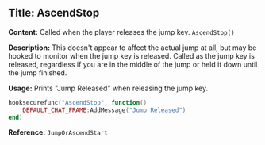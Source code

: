 ## Title: AscendStop

**Content:**
Called when the player releases the jump key.
`AscendStop()`

**Description:**
This doesn't appear to affect the actual jump at all, but may be hooked to monitor when the jump key is released.
Called as the jump key is released, regardless if you are in the middle of the jump or held it down until the jump finished.

**Usage:**
Prints "Jump Released" when releasing the jump key.
```lua
hooksecurefunc("AscendStop", function()
    DEFAULT_CHAT_FRAME:AddMessage("Jump Released")
end)
```

**Reference:**
`JumpOrAscendStart`